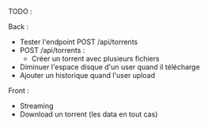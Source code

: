 TODO :

Back :

* Tester l'endpoint POST /api/torrents
* POST /api/torrents :
    * Créer un torrent avec plusieurs fichiers
* Diminuer l'espace disque d'un user quand il télécharge
* Ajouter un historique quand l'user upload

Front :
* Streaming
* Download un torrent (les data en tout cas)